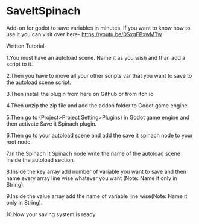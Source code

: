 # SaveItSpinach
Add-on for godot to save variables in minutes.
If you want to know how to use it you can visit over here- https://youtu.be/0SxgFBxwMTw

Written Tutorial-

  1.You must have an autoload scene. Name it as you wish and than add a script to it.
  
  2.Then you have to move all your other scripts var that you want to save to the autoload scene script.
  
  3.Then install the plugin from here on Github or from itch.io
  
  4.Then unzip the zip file and add the addon folder to Godot game engine.
  
  5.Then go to (Project>Project Setting>Plugins) in Godot game engine and then activate Save it Spinach plugin.
  
  6.Then go to your autoload scene and add the save it spinach node to your root node.
  
  7.In the Spinach It Spinach node write the name of the autoload scene inside the autoload section.
  
  8.Inside the key array add number of variable you want to save and then name every array line wise whatever you want (Note: Name it only in String).
  
  9.Inside the value array add the name of variable line wise(Note: Name it only in String).
  
  10.Now your saving system is ready.
